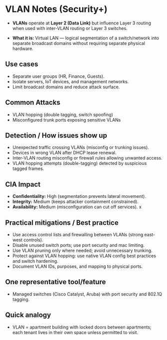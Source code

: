 # VLAN Notes (Security+)

- **VLANs** operate at **Layer 2 (Data Link)** but influence Layer 3 routing when used with inter-VLAN routing or Layer 3 switches.

- **What it is:** Virtual LAN — logical segmentation of a switch/network into separate broadcast domains without requiring separate physical hardware.

## Use cases
- Separate user groups (HR, Finance, Guests).
- Isolate servers, IoT devices, and management networks.
- Limit broadcast domains and reduce attack surface.

## Common Attacks
- VLAN hopping (double tagging, switch spoofing)
- Misconfigured trunk ports exposing sensitive VLANs

## Detection / How issues show up
- Unexpected traffic crossing VLANs (misconfig or trunking issues).
- Devices in wrong VLAN after DHCP lease renewal.
- Inter-VLAN routing misconfig or firewall rules allowing unwanted access.
- VLAN hopping attempts (double-tagging) detected by suspicious tagged frames.

## CIA Impact
- **Confidentiality:** High (segmentation prevents lateral movement).
- **Integrity:** Medium (keeps attacker containment constrained).
- **Availability:** Medium (misconfiguration can cut off services).
x       
## Practical mitigations / Best practice
- Use access control lists and firewalling between VLANs (strong east-west controls).
- Disable unused switch ports; use port security and mac limiting.
- Use VLAN pruning only where needed; avoid unnecessary trunking.
- Protect against VLAN hopping: use native VLAN config best practices and switch hardening.
- Document VLAN IDs, purposes, and mapping to physical ports.

## One representative tool/feature
- Managed switches (Cisco Catalyst, Aruba) with port security and 802.1Q tagging.

## Quick analogy
- VLAN = apartment building with locked doors between apartments; each tenant lives in their own space unless permitted to visit.
